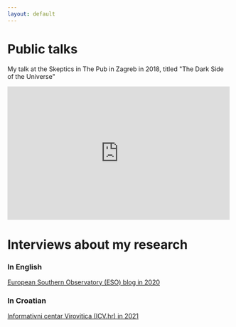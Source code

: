 ```yaml
---
layout: default
---
```

# Public talks

My talk at the Skeptics in The Pub in Zagreb in 2018, titled "The Dark Side of the Universe"

<iframe width="500" height="300" src="https://www.youtube.com/embed/54HfZy-1A_8" 
title="Dinko Milaković: Tamna strana Svemira" frameborder="0" allow="accelerometer; 
autoplay; clipboard-write; encrypted-media; gyroscope; picture-in-picture; web-share" 
allowfullscreen></iframe>

# Interviews about my research

### In English
[European Southern Observatory (ESO) blog in 2020](https://www.eso.org/public/blog/testing-fundamental-laws/)

### In Croatian
[Informativni centar Virovitica (ICV.hr) in 2021](https://www.icv.hr/2022/05/tamna-tvar-mali-zeleni-shaker-i-rajcice-upoznajte-svestranog-virovitickog-doktora-astrofizike-dinka-milakovica/)